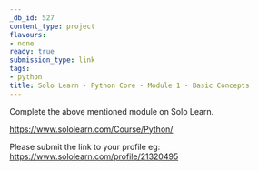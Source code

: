 ```yaml
---
_db_id: 527
content_type: project
flavours:
- none
ready: true
submission_type: link
tags:
- python
title: Solo Learn - Python Core - Module 1 - Basic Concepts
---
```


Complete the above mentioned module on Solo Learn.

https://www.sololearn.com/Course/Python/

Please submit the link to your profile eg: https://www.sololearn.com/profile/21320495
